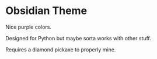 # Obsidian Theme

Nice purple colors.

Designed for Python but maybe sorta works with other stuff.

Requires a diamond pickaxe to properly mine.